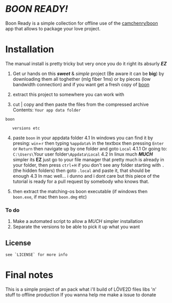 # *BOON READY!*

Boon Ready is a simple collection for offline use of the [camchenry/boon](https://github.com/camchenry/boon/) app that allows to package your love project.

# Installation
The manual install is pretty tricky but very once you do it right its absurly *****EZ*****
1. Get ur hands on this ***sweet*** & *simple* project (Be aware it can be **big**)
by downloading them all toghether (mlg fiber 1ms) or by pieces (low bandwidth connection)
and if you want get a fresh copy of [boon](https://github.com/camchenry/boon/)

2. extract this project to somewhere you can work with

3. cut | copy and then paste the files from the compressed archive
Contents:
`Your app data folder`

`boon`
 
`	versions etc`

4. paste `boon` in your appdata folder
	4.1 In windows you can find it by presing: `win`+`r` then typing `%appdata%` in the textbox then pressing `Enter` or `Return` then navigate up by one folder and goto `Local`
		4.1.1 Or going to: `C:\Users\`Your user folder`\Appdata\Local`
		4.2 In linux much ***MUCH*** simpler its **EZ** just go to your file manager that pretty much is already in your folder, then press `ctrl`+`H` if you don't see any folder starting with `.` (the hidden folders) then goto `.local` and paste it, that should be enough
		4.3 In mac well... i dunno and i dont care but this piece of the tutorial is ready for a pull request by somebody who knows that.
	
5. then extract the matching-os boon executable (if windows then `boon.exe`, if mac then `boon.dmg` etc)


### To do
1. Make a automated script to allow a *MUCH* simpler installation
2. Separate the versions to be able to pick it up what you want


## License
	see `LICENSE` for more info

# Final notes
This is a simple project of an pack what i'll build of LÖVE2D files libs 'n' stuff to offline production
If you wanna help me make a issue to donate
